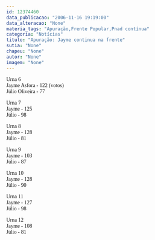 ```yaml
---
id: 12374460
data_publicacao: "2006-11-16 19:19:00"
data_alteracao: "None"
materia_tags: "Apuração,Frente Popular,Pnad contínua"
categoria: "Notícias"
titulo: "Apuração: Jayme continua na frente"
sutia: "None"
chapeu: "None"
autor: "None"
imagem: "None"
---
```

<p><P><FONT face=Verdana>Urna 6<BR>Jayme Asfora - 122 (votos)<BR>Júlio Oliveira - 77</FONT></P></p>
<p><P><FONT face=Verdana>Urna 7<BR>Jayme - 125<BR>Júlio - 98</FONT></P></p>
<p><P><FONT face=Verdana>Urna 8<BR>Jayme - 128 <BR>Júlio - 81</FONT></P></p>
<p><P><FONT face=Verdana>Urna 9<BR>Jayme - 103<BR>Júlio - 87</FONT></P></p>
<p><P><FONT face=Verdana>Urna 10<BR>Jayme - 128<BR>Júlio - 90</FONT></P></p>
<p><P><FONT face=Verdana>Urna 11 <BR>Jayme - 127 <BR>Júlio - 98</FONT></P></p>
<p><P><FONT face=Verdana>Urna 12<BR>Jayme - 108<BR>Júlio - 81</FONT></P> </p>
